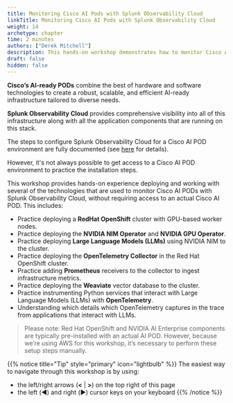 ```yaml
---
title: Monitoring Cisco AI Pods with Splunk Observability Cloud 
linkTitle: Monitoring Cisco AI Pods with Splunk Observability Cloud
weight: 14
archetype: chapter
time: 2 minutes
authors: ["Derek Mitchell"]
description: This hands-on workshop demonstrates how to monitor Cisco AI Pods with Splunk Observability Cloud. Learn to deploy the OpenTelemetry Collector in Red Hat OpenShift, ingest infrastructure metrics using Prometheus receivers, and configure APM to monitor Python services that interact with Large Language Models (LLMs). 
draft: false
hidden: false
---
```


**Cisco’s AI-ready PODs** combine the best of hardware and software technologies to create a robust, 
scalable, and efficient AI-ready infrastructure tailored to diverse needs.

**Splunk Observability Cloud** provides comprehensive visibility into all of this infrastructure 
along with all the application components that are running on this stack.

The steps to configure Splunk Observability Cloud for a Cisco AI POD environment are fully 
documented (see [here](https://github.com/signalfx/splunk-opentelemetry-examples/tree/main/collector/cisco-ai-ready-pods)
for details). 

However, it's not always possible to get access to a Cisco AI POD environment to practice 
the installation steps.

This workshop provides hands-on experience deploying and working with several of the technologies
that are used to monitor Cisco AI PODs with Splunk Observability Cloud, without requiring 
access to an actual Cisco AI POD.  This includes: 

* Practice deploying a **RedHat OpenShift** cluster with GPU-based worker nodes.
* Practice deploying the **NVIDIA NIM Operator** and **NVIDIA GPU Operator**.
* Practice deploying **Large Language Models (LLMs)** using NVIDIA NIM to the cluster.
* Practice deploying the **OpenTelemetry Collector** in the Red Hat OpenShift cluster.
* Practice adding **Prometheus** receivers to the collector to ingest infrastructure metrics.
* Practice deploying the **Weaviate** vector database to the cluster.
* Practice instrumenting Python services that interact with Large Language Models (LLMs) with **OpenTelemetry**.
* Understanding which details which OpenTelemetry captures in the trace from applications that interact with LLMs.

> Please note: Red Hat OpenShift and NVIDIA AI Enterprise components 
> are typically pre-installed with an actual AI POD. However, because we’re using AWS for this workshop, 
> it’s necessary to perform these setup steps manually.

{{% notice title="Tip" style="primary"  icon="lightbulb" %}}
The easiest way to navigate through this workshop is by using:

* the left/right arrows (**<** | **>**) on the top right of this page
* the left (◀️) and right (▶️) cursor keys on your keyboard
  {{% /notice %}}
